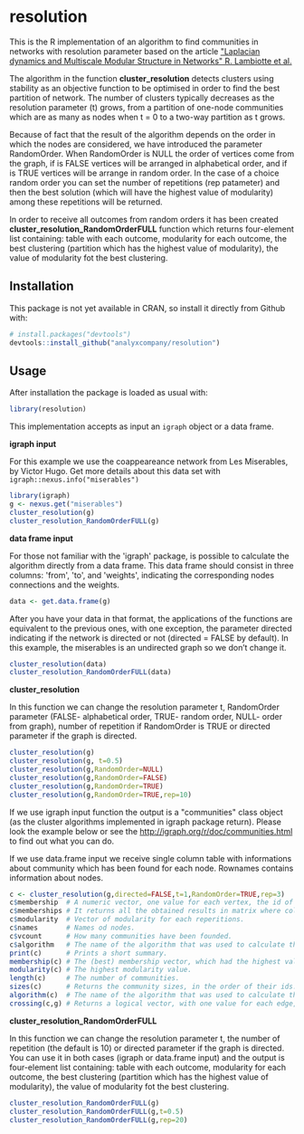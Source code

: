 # resolution
This is the R implementation of an algorithm to find communities in networks with resolution parameter based on the article ["Laplacian dynamics and Multiscale Modular Structure in Networks" R. Lambiotte et al.](http://arxiv.org/pdf/0812.1770.pdf)

The algorithm in the function **cluster_resolution** detects clusters using stability as an objective function to be optimised in order to find the best partition of network. The number of clusters typically decreases as the resolution parameter (t) grows, from a partition of one-node communities which are as many as nodes when t = 0 to a two-way partition as t grows.

Because of fact that the result of the algorithm depends on the order in which the nodes are considered, we have introduced the parameter RandomOrder. When RandomOrder is NULL the order of vertices come from the graph, if is FALSE vertices will be arranged in alphabetical order, and if is TRUE vertices will be arrange in random order. In the case of a choice random order you can set the number of repetitions (rep patameter) and then the best solution (which will have the highest value of modularity) among these repetitions will be returned. 

In order to receive all outcomes from random orders it has been created **cluster_resolution_RandomOrderFULL** function which returns four-element list containing: table with each outcome, modularity for each outcome, the best clustering (partition which has the highest value of modularity), the value of modularity fot the best clustering.

## Installation
This package is not yet available in CRAN, so install it directly from Github with:

```R
# install.packages("devtools")
devtools::install_github("analyxcompany/resolution")
```

## Usage

After installation the package is loaded as usual with:

```R
library(resolution)
```

This implementation accepts as input an `igraph` object or a data frame.

**igraph input**

For this example we use the coappeareance network from Les Miserables, by Victor Hugo. Get more details about this data set with `igraph::nexus.info("miserables")`

```R
library(igraph) 
g <- nexus.get("miserables")
cluster_resolution(g)
cluster_resolution_RandomOrderFULL(g)
```

**data frame input**

For those not familiar with the 'igraph' package, is possible to calculate the algorithm directly from a data frame. This data frame should consist in three columns: 'from', 'to', and 'weights', indicating the corresponding nodes connections and the weights.

```R
data <- get.data.frame(g)
```

After you have your data in that format, the applications of the functions are equivalent to the previous ones, with one exception, the parameter directed indicating if the network is directed or not (directed = FALSE by default).
In this example, the miserables is an undirected graph so we don’t change it.

```R
cluster_resolution(data)
cluster_resolution_RandomOrderFULL(data)
```

**cluster_resolution**

In this function we can change the resolution parameter t, RandomOrder parameter (FALSE- alphabetical order, TRUE- random order, NULL- order from graph), number of repetition if RandomOrder is TRUE or directed parameter if the graph is directed.

```R
cluster_resolution(g)
cluster_resolution(g, t=0.5)
cluster_resolution(g,RandomOrder=NULL)
cluster_resolution(g,RandomOrder=FALSE)
cluster_resolution(g,RandomOrder=TRUE)
cluster_resolution(g,RandomOrder=TRUE,rep=10)
```

If we use igraph input function the output is a "communities" class object (as the cluster algorithms implemented in igraph package return). Please look the example below or see the http://igraph.org/r/doc/communities.html to find out what you can do.

If we use data.frame input we receive single column table with informations about community which has been found for each node. Rownames contains information about nodes.

```R
c <- cluster_resolution(g,directed=FALSE,t=1,RandomOrder=TRUE,rep=3)
c$membership  # A numeric vector, one value for each vertex, the id of its community.
c$memberships # It returns all the obtained results in matrix where columns corespond to the vertices and rows to the repetitions.
c$modularity  # Vector of modularity for each reperitions.
c$names       # Names od nodes.
c$vcount      # How many communities have been founded.
c$algorithm   # The name of the algorithm that was used to calculate the community structure
print(c)      # Prints a short summary.
membership(c) # The (best) membership vector, which had the highest value of modularity.
modularity(c) # The highest modularity value.
length(c)     # The number of communities.
sizes(c)      # Returns the community sizes, in the order of their ids.
algorithm(c)  # The name of the algorithm that was used to calculate the community structure.
crossing(c,g) # Returns a logical vector, with one value for each edge, ordered according to the edge ids. The value is TRUE iff the edge connects two different communities, according to the (best) membership vector, as returned by membership().

```

**cluster_resolution_RandomOrderFULL**

In this function we can change the resolution parameter t, the number of repetition (the default is 10) or directed parameter if the graph is directed. You can use it in both cases (igraph or data.frame input) and the output is four-element list containing: table with each outcome, modularity for each outcome, the best clustering (partition which has the highest value of modularity), the value of modularity fot the best clustering.

```R
cluster_resolution_RandomOrderFULL(g)
cluster_resolution_RandomOrderFULL(g,t=0.5)
cluster_resolution_RandomOrderFULL(g,rep=20)
```

